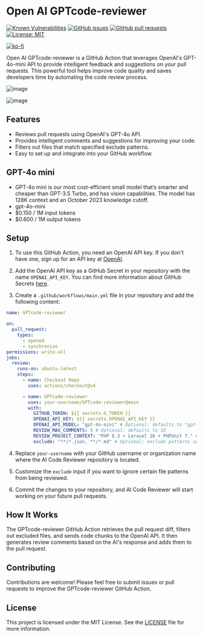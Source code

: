 # Open AI GPTcode-reviewer

[![Known Vulnerabilities](https://snyk.io/test/github/PierreGode/GPTcode-reviwer/badge.svg)](https://snyk.io/test/github/PierreGode/GPTcode-reviwer) [![GitHub issues](https://img.shields.io/github/issues/PierreGode/GPTcode-reviwer)](https://github.com/PierreGode/GPTcode-reviwer/issues) [![GitHub pull requests](https://img.shields.io/github/issues-pr/PierreGode/GPTcode-reviwer)](https://github.com/PierreGode/GPTcode-reviwer/pulls) [![License: MIT](https://img.shields.io/badge/License-MIT-blue.svg)](https://github.com/PierreGode/GPTcode-reviwer/blob/main/LICENSE)

[![ko-fi](https://ko-fi.com/img/githubbutton_sm.svg)](https://ko-fi.com/J3J2EARPK)

Open AI GPTcode-reviewer is a GitHub Action that leverages OpenAI's GPT-4o-mini API to provide intelligent feedback and suggestions on
your pull requests. This powerful tool helps improve code quality and saves developers time by automating the code
review process.

![image](https://github.com/user-attachments/assets/00a3a9f2-134a-4906-9392-d77916c1174d)

![image](https://github.com/user-attachments/assets/2beff50c-15fc-4beb-8f2c-1e25f01ce4ee)

## Features

- Reviews pull requests using OpenAI's GPT-4o API.
- Provides intelligent comments and suggestions for improving your code.
- Filters out files that match specified exclude patterns.
- Easy to set up and integrate into your GitHub workflow.


## GPT-4o mini
- GPT-4o mini is our most cost-efficient small model that’s smarter and cheaper than GPT-3.5 Turbo, and has vision capabilities. The model has 128K context and an October 2023 knowledge cutoff.
- gpt-4o-mini
- $0.150 / 1M input tokens
- $0.600 / 1M output tokens


## Setup

1. To use this GitHub Action, you need an OpenAI API key. If you don't have one, sign up for an API key
   at [OpenAI](https://beta.openai.com/signup).

2. Add the OpenAI API key as a GitHub Secret in your repository with the name `OPENAI_API_KEY`. You can find more
   information about GitHub Secrets [here](https://docs.github.com/en/actions/reference/encrypted-secrets).

3. Create a `.github/workflows/main.yml` file in your repository and add the following content:

```yaml
name: GPTcode-reviewer

on:
  pull_request:
    types:
      - opened
      - synchronize
permissions: write-all
jobs:
  review:
    runs-on: ubuntu-latest
    steps:
      - name: Checkout Repo
        uses: actions/checkout@v4

      - name: GPTcode-reviewer
        uses: your-username/GPTcode-reviewer@main
        with:
          GITHUB_TOKEN: ${{ secrets.G_TOKEN }}
          OPENAI_API_KEY: ${{ secrets.OPENAI_API_KEY }}
          OPENAI_API_MODEL: "gpt-4o-mini" # Optional: defaults to "gpt-4o-mini"
          REVIEW_MAX_COMMENTS: 5 # Optional: defaults to 10
          REVIEW_PROJECT_CONTEXT: "PHP 8.3 + Laravel 10 + PHPUnit 7." # Optional
          exclude: "**/*.json, **/*.md" # Optional: exclude patterns separated by commas
```

4. Replace `your-username` with your GitHub username or organization name where the AI Code Reviewer repository is
   located.

5. Customize the `exclude` input if you want to ignore certain file patterns from being reviewed.

6. Commit the changes to your repository, and AI Code Reviewer will start working on your future pull requests.

## How It Works

The GPTcode-reviewer GitHub Action retrieves the pull request diff, filters out excluded files, and sends code chunks to
the OpenAI API. It then generates review comments based on the AI's response and adds them to the pull request.

## Contributing

Contributions are welcome! Please feel free to submit issues or pull requests to improve the GPTcode-reviewer GitHub
Action.

## License
This project is licensed under the MIT License. See the [LICENSE](LICENSE) file for more information.
